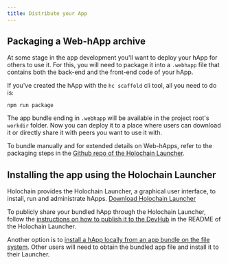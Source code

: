 ```yaml
---
title: Distribute your App
---
```


## Packaging a Web-hApp archive

At some stage in the app development you'll want to deploy your hApp for others to use it. For this, you will need to package it into a `.webhapp` file that contains both the back-end and the front-end code of your hApp.

If you've created the hApp with the `hc scaffold` cli tool, all you need to do is:

```shell
npm run package
```

The app bundle ending in `.webhapp` will be available in the project root's `workdir` folder. Now you can deploy it to a place where users can download it or directly share it with peers you want to use it with.

To bundle manually and for extended details on Web-hApps, refer to the packaging steps in the [Github repo of the Holochain Launcher](https://github.com/holochain/launcher#packaging-a-web-happ).

## Installing the app using the Holochain Launcher

Holochain provides the Holochain Launcher, a graphical user interface, to install, run and administrate hApps. [Download Holochain Launcher](https://github.com/holochain/launcher/releases)

To publicly share your bundled hApp through the Holochain Launcher, follow the [instructions on how to publish it to the DevHub](https://github.com/holochain/launcher#publishing-and-updating-an-app-in-the-devhub) in the README of the Holochain Launcher.

Another option is to [install a hApp locally from an app bundle on the file system](https://github.com/holochain/launcher#installing-a-holochain-app-happ). Other users will need to obtain the bundled app file and install it to their Launcher.